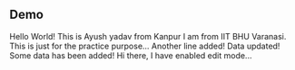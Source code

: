 ## Demo 
Hello World!
This is Ayush yadav from Kanpur
I am from IIT BHU Varanasi.
This is just for the practice purpose...
Another line added!
Data updated!
Some data has been added!
Hi there, I have enabled edit mode...
